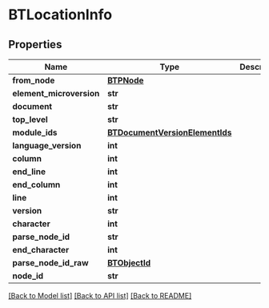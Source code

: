 # BTLocationInfo

## Properties
Name | Type | Description | Notes
------------ | ------------- | ------------- | -------------
**from_node** | [**BTPNode**](BTPNode.md) |  | [optional] 
**element_microversion** | **str** |  | [optional] 
**document** | **str** |  | [optional] 
**top_level** | **str** |  | [optional] 
**module_ids** | [**BTDocumentVersionElementIds**](BTDocumentVersionElementIds.md) |  | [optional] 
**language_version** | **int** |  | [optional] 
**column** | **int** |  | [optional] 
**end_line** | **int** |  | [optional] 
**end_column** | **int** |  | [optional] 
**line** | **int** |  | [optional] 
**version** | **str** |  | [optional] 
**character** | **int** |  | [optional] 
**parse_node_id** | **str** |  | [optional] 
**end_character** | **int** |  | [optional] 
**parse_node_id_raw** | [**BTObjectId**](BTObjectId.md) |  | [optional] 
**node_id** | **str** |  | [optional] 

[[Back to Model list]](../README.md#documentation-for-models) [[Back to API list]](../README.md#documentation-for-api-endpoints) [[Back to README]](../README.md)


